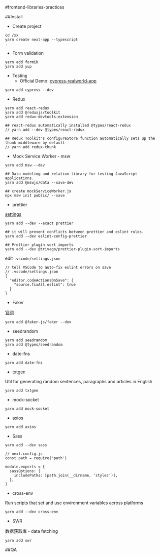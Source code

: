 #frontend-libraries-practices

##Install

* Create project

```
cd /xx
yarn create next-app --typescript
.
```


* Form validation

```
yarn add formik
yarn add yup
```

* Testing
	* Official Demo: [cypress-realworld-app](https://github.com/cypress-io/cypress-realworld-app)

```
yarn add cypress --dev
```

* Redux

```
yarn add react-redux
yarn add @reduxjs/toolkit
yarn add redux-devtools-extension

## react-redux automatically installed @types/react-redux
// yarn add --dev @types/react-redux

## Redux Toolkit's configureStore function automatically sets up the thunk middleware by default
// yarn add redux-thunk
```

* Mock Service Worker - msw

```
yarn add msw --dev

## Data modeling and relation library for testing JavaScript applications.
yarn add @mswjs/data --save-dev

## create mockServiceWorker.js
npx msw init public/ --save
```

* prettier

[settings](https://prettier.io/docs/en/options.html)

```
yarn add --dev --exact prettier

## it will prevent conflicts between prettier and eslint rules.
yarn add --dev eslint-config-prettier

## Prettier plugin sort imports
yarn add --dev @trivago/prettier-plugin-sort-imports

```

edit ```.vscode/settings.json```

```
// tell VSCode to auto-fix eslint errors on save
// .vscode/settings.json
{
  "editor.codeActionsOnSave": {
    "source.fixAll.eslint": true
  }
}
```

* Faker

[官网](https://fakerjs.dev/guide/usage.html)

```
yarn add @faker-js/faker --dev
```

* seedrandom

```
yarn add seedrandom
yarn add @types/seedrandom
```

* date-fns

```
yarn add date-fns
```

* txtgen

Util for generating random sentences, paragraphs and articles in English

```
yarn add txtgen
```

* mock-socket

```
yarn add mock-socket
```

* axios

```
yarn add axios
```

* Sass

```
yarn add --dev sass
```

```
// next.config.js
const path = require('path')

module.exports = {
  sassOptions: {
    includePaths: [path.join(__dirname, 'styles')],
  },
}
```

* cross-env

Run scripts that set and use environment variables across platforms


```
yarn add --dev cross-env
```

* SWR

数据获取库 - data fetching

```
yarn add swr

```

##QA